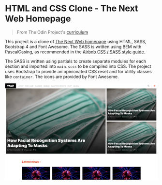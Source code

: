 # HTML and CSS Clone - The Next Web Homepage

> From The Odin Project's [curriculum](https://www.theodinproject.com/courses/html-and-css/lessons/building-with-responsive-design)

This project is a clone of [The Next Web homepage](https://thenextweb.com/) using HTML, SASS, Bootstrap 4 and Font Awesome. The SASS is written using BEM with PascalCasing, as recommended in the [Airbnb CSS / SASS style guide](https://github.com/airbnb/css).

The SASS is written using partials to create separate modules for each section and imported into `main.scss` to be compiled into CSS. The project uses Bootstrap to provide an opinionated CSS reset and for utility classes like `container`. The icons are provided by Font Awesome.

[![The Next Web Clone Screenshot](/tnw-clone.png)](https://timkellytk.github.io/project-the-next-web-clone/)
